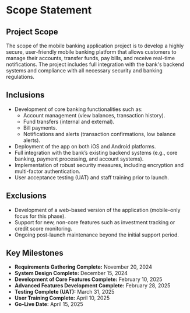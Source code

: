 # Scope Statement

## Project Scope
The scope of the mobile banking application project is to develop a highly secure, user-friendly mobile banking platform that allows customers to manage their accounts, transfer funds, pay bills, and receive real-time notifications. The project includes full integration with the bank's backend systems and compliance with all necessary security and banking regulations.

## Inclusions
- Development of core banking functionalities such as:
  - Account management (view balances, transaction history).
  - Fund transfers (internal and external).
  - Bill payments.
  - Notifications and alerts (transaction confirmations, low balance alerts).
- Deployment of the app on both iOS and Android platforms.
- Full integration with the bank’s existing backend systems (e.g., core banking, payment processing, and account systems).
- Implementation of robust security measures, including encryption and multi-factor authentication.
- User acceptance testing (UAT) and staff training prior to launch.

## Exclusions
- Development of a web-based version of the application (mobile-only focus for this phase).
- Support for new, non-core features such as investment tracking or credit score monitoring.
- Ongoing post-launch maintenance beyond the initial support period.

## Key Milestones
- **Requirements Gathering Complete:** November 20, 2024
- **System Design Complete:** December 15, 2024
- **Development of Core Features Complete:** February 10, 2025
- **Advanced Features Development Complete:** February 28, 2025
- **Testing Complete (UAT):** March 31, 2025
- **User Training Complete:** April 10, 2025
- **Go-Live Date:** April 15, 2025
